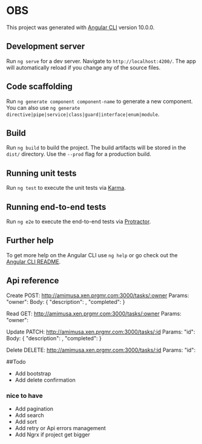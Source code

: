 # OBS

This project was generated with [Angular CLI](https://github.com/angular/angular-cli) version 10.0.0.

## Development server

Run `ng serve` for a dev server. Navigate to `http://localhost:4200/`. The app will automatically reload if you change any of the source files.

## Code scaffolding

Run `ng generate component component-name` to generate a new component. You can also use `ng generate directive|pipe|service|class|guard|interface|enum|module`.

## Build

Run `ng build` to build the project. The build artifacts will be stored in the `dist/` directory. Use the `--prod` flag for a production build.

## Running unit tests

Run `ng test` to execute the unit tests via [Karma](https://karma-runner.github.io).

## Running end-to-end tests

Run `ng e2e` to execute the end-to-end tests via [Protractor](http://www.protractortest.org/).

## Further help

To get more help on the Angular CLI use `ng help` or go check out the [Angular CLI README](https://github.com/angular/angular-cli/blob/master/README.md).

## Api reference

Create POST: http://amimusa.xen.prgmr.com:3000/tasks/:owner
Params: "owner": <integer>
Body: {
	"description": <string>,
	"completed": <boolean>
}

Read GET:  http://amimusa.xen.prgmr.com:3000/tasks/:owner
Params: "owner": <integer>

Update PATCH:  http://amimusa.xen.prgmr.com:3000/tasks/:id
Params: "id": <string>
Body: {
	"description": <string>,
	"completed": <boolean>
}

Delete DELETE: http://amimusa.xen.prgmr.com:3000/tasks/:id
Params: "id": <string>

##Todo
- Add bootstrap
- Add delete confirmation

### nice to have
- Add pagination
- Add search
- Add sort
- Add retry or Api errors management
- Add Ngrx if project get bigger
